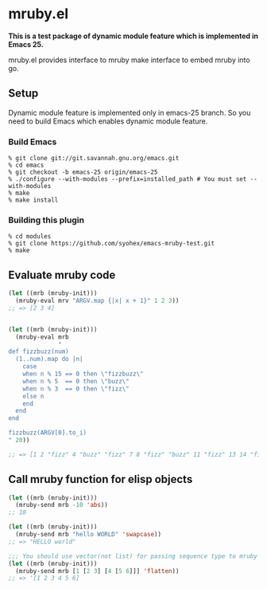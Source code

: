 # mruby.el

**This is a test package of dynamic module feature which is implemented in Emacs 25.**

mruby.el provides interface to mruby make interface to embed mruby into go.


## Setup

Dynamic module feature is implemented only in emacs-25 branch. So you need to build Emacs which enables dynamic module feature.

### Build Emacs

```
% git clone git://git.savannah.gnu.org/emacs.git
% cd emacs
% git checkout -b emacs-25 origin/emacs-25
% ./configure --with-modules --prefix=installed_path # You must set --with-modules
% make
% make install
```

### Building this plugin

```
% cd modules
% git clone https://github.com/syohex/emacs-mruby-test.git
% make
```


## Evaluate mruby code

```lisp
(let ((mrb (mruby-init)))
  (mruby-eval mrv "ARGV.map {|x| x + 1}" 1 2 3))
;; => [2 3 4]


(let ((mrb (mruby-init)))
  (mruby-eval mrb
              "
def fizzbuzz(num)
  (1..num).map do |n|
    case
    when n % 15 == 0 then \"fizzbuzz\"
    when n % 5  == 0 then \"buzz\"
    when n % 3  == 0 then \"fizz\"
    else n
    end
  end
end

fizzbuzz(ARGV[0].to_i)
" 20))

;; => [1 2 "fizz" 4 "buzz" "fizz" 7 8 "fizz" "buzz" 11 "fizz" 13 14 "fizzbuzz" 16 17 "fizz" 19 "buzz"]
```


## Call mruby function for elisp objects

``` lisp
(let ((mrb (mruby-init)))
  (mruby-send mrb -10 'abs))
;; 10

(let ((mrb (mruby-init)))
  (mruby-send mrb "hello WORLD" 'swapcase))
;; => "HELLO world"

;;; You should use vector(not list) for passing sequence type to mruby
(let ((mrb (mruby-init)))
  (mruby-send mrb [1 [2 3] [4 [5 6]]] 'flatten))
;; => '[1 2 3 4 5 6]
```
